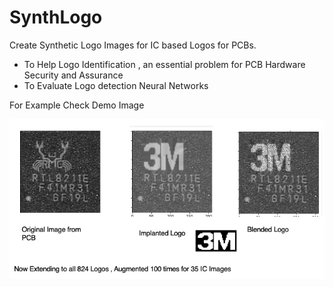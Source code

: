 # SynthLogo

Create Synthetic Logo Images for IC based Logos for PCBs.
- To Help Logo Identification , an essential problem for PCB Hardware Security and Assurance
- To Evaluate Logo detection Neural Networks 

For Example Check Demo Image

![SynthLogo An Example](https://github.com/mukhilazhagan/logo/blob/master/Screen%20Shot%202020-11-19%20at%206.52.40%20PM.png)
